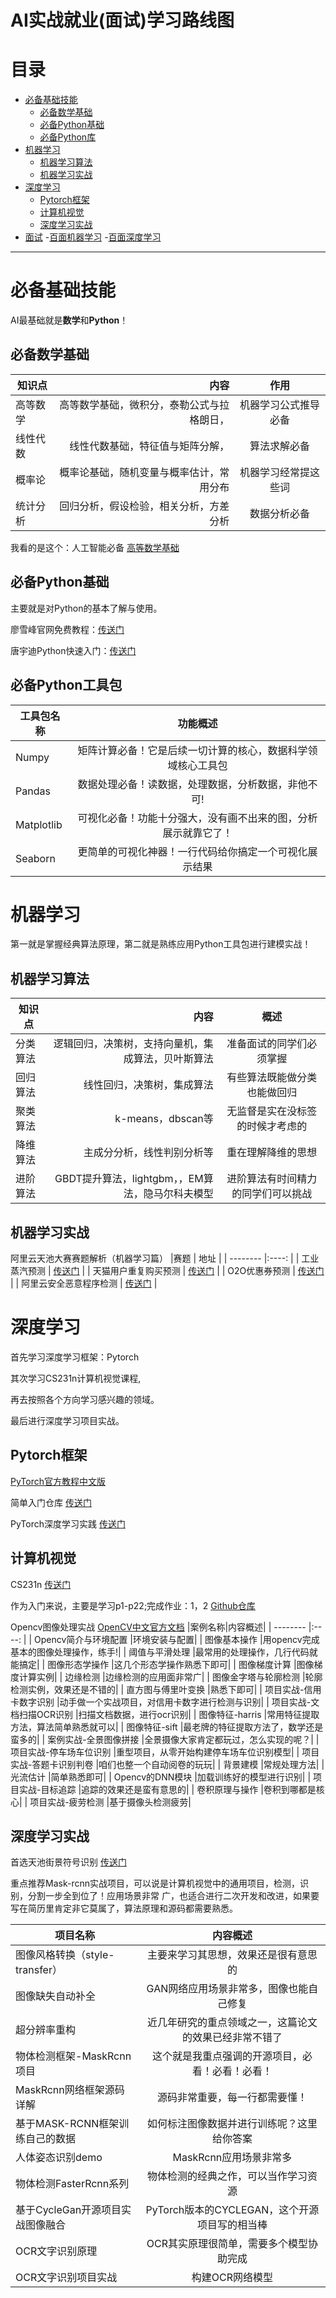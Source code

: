 # AI实战就业(面试)学习路线图

# 目录  
- [必备基础技能](#必备基础技能)
  - [必备数学基础](#必备数学基础)
  - [必备Python基础](#必备Python基础)
  - [必备Python库](#必备Python库) 
- [机器学习](#机器学习)
  - [机器学习算法](#机器学习算法)
  - [机器学习实战](#机器学习实战)
- [深度学习](#深度学习)
  - [Pytorch框架](#Pytorch框架)
  - [计算机视觉](#计算机视觉)
  - [深度学习实战](#深度学习实战)
- [面试](#面试)
  -[百面机器学习](#百面机器学习)
  -[百面深度学习](#百面深度学习)


-----------------------------------------------------------------------------------------------------------------------------------------

# 必备基础技能

AI最基础就是**数学**和**Python**！

## 必备数学基础

|知识点   |  内容  |  作用  |
| --------   | -----:  | :----:  |
| 高等数学        | 高等数学基础，微积分，泰勒公式与拉格朗日， |  机器学习公式推导必备|
| 线性代数        |线性代数基础，特征值与矩阵分解，| 算法求解必备|
| 概率论          |概率论基础，随机变量与概率估计，常用分布|  机器学习经常提这些词|
| 统计分析         |回归分析，假设检验，相关分析，方差分析|  数据分析必备  |

我看的是这个：人工智能必备 [高等数学基础](https://www.bilibili.com/video/BV15r4y1g7Hr?p=1&vd_source=22b71c8b40d1d534bfd17d06da64209d)

## 必备Python基础

主要就是对Python的基本了解与使用。

廖雪峰官网免费教程：[传送门](https://www.liaoxuefeng.com/wiki/1016959663602400)

唐宇迪Python快速入门：[传送门](https://www.bilibili.com/video/av22404277?from=search&seid=12821472533341778879)

## 必备Python工具包

|工具包名称|功能概述|
| --------   | :----:  |
| Numpy       |矩阵计算必备！它是后续一切计算的核心，数据科学领域核心工具包| 
| Pandas       |数据处理必备！读数据，处理数据，分析数据，非他不可!|
| Matplotlib    |可视化必备！功能十分强大，没有画不出来的图，分析展示就靠它了！| 
| Seaborn      |更简单的可视化神器！一行代码给你搞定一个可视化展示结果| 

# 机器学习

第一就是掌握经典算法原理，第二就是熟练应用Python工具包进行建模实战！

## 机器学习算法

|知识点   |  内容  |  概述  |
| --------   | -----:  | :----:  |
| 分类算法        | 逻辑回归，决策树，支持向量机，集成算法，贝叶斯算法|  准备面试的同学们必须掌握|
| 回归算法        |线性回归，决策树，集成算法| 有些算法既能做分类也能做回归|
| 聚类算法     |k-means，dbscan等| 无监督是实在没标签的时候才考虑的|
| 降维算法         |主成分分析，线性判别分析等|  重在理解降维的思想  |
| 进阶算法         |GBDT提升算法，lightgbm，，EM算法，隐马尔科夫模型| 进阶算法有时间精力的同学们可以挑战|

## 机器学习实战

阿里云天池大赛赛题解析（机器学习篇）
|赛题   |  地址  |
| --------   |:----:  |
| 工业蒸汽预测     | [传送门](https://tianchi.aliyun.com/competition/entrance/231693/introduction) |
| 天猫用户重复购买预测     | [传送门]( https://tianchi.aliyun.com/competition/entrance/231576/introduction) |
| O2O优惠券预测     | [传送门](https://tianchi.aliyun.com/competition/entrance/231593/information) |
| 阿里云安全恶意程序检测     | [传送门](https://tianchi.aliyun.com/competition/entrance/231694/introduction) |

# 深度学习

首先学习深度学习框架：Pytorch

其次学习CS231n计算机视觉课程, 

再去按照各个方向学习感兴趣的领域。

最后进行深度学习项目实战。

## Pytorch框架

[PyTorch官方教程中文版](https://pytorch123.com/)

简单入门仓库 [传送门](https://github.com/yunjey/pytorch-tutorial)

PyTorch深度学习实践 [传送门](https://www.bilibili.com/video/BV1Y7411d7Ys?from=search&seid=1631997590037031874&spm_id_from=333.337.0.0)

## 计算机视觉

CS231n [传送门](https://www.bilibili.com/video/BV1nJ411z7fe?from=search&seid=7594775480695125527&spm_id_from=333.337.0.0)

作为入门来说，主要是学习p1-p22;完成作业：1，2 [Github仓库](https://github.com/rishabh-16/cs231n-2019-assignments)

Opencv图像处理实战 [OpenCV中文官方文档](http://woshicver.com/)
|案例名称|内容概述|
| --------   |:----:  |
| Opencv简介与环境配置      |环境安装与配置| 
| 图像基本操作      |用opencv完成基本的图像处理操作，练手!|
| 阈值与平滑处理    |最常用的处理操作，几行代码就能搞定| 
| 图像形态学操作    |这几个形态学操作熟悉下即可| 
| 图像梯度计算  |图像梯度计算实例| 
| 边缘检测       |边缘检测的应用面非常广|
| 图像金字塔与轮廓检测 |轮廓检测实例，效果还是不错的| 
| 直方图与傅里叶变换    |熟悉下即可|
| 项目实战-信用卡数字识别   |动手做一个实战项目，对信用卡数字进行检测与识别| 
| 项目实战-文档扫描OCR识别  |扫描文档数据，进行ocr识别| 
| 图像特征-harris   |常用特征提取方法，算法简单熟悉就可以|
| 图像特征-sift   |最老牌的特征提取方法了，数学还是蛮多的| 
| 案例实战-全景图像拼接   |全景摄像大家肯定都玩过，怎么实现的呢？|
| 项目实战-停车场车位识别     |重型项目，从零开始构建停车场车位识别模型| 
| 项目实战-答题卡识别判卷     |咱们也整一个自动阅卷的玩玩|
| 背景建模  |常规处理方法| 
| 光流估计    |简单熟悉即可| 
| Opencv的DNN模块  |加载训练好的模型进行识别| 
| 项目实战-目标追踪       |追踪的效果还是蛮有意思的|
| 卷积原理与操作 |卷积到哪都是核心| 
| 项目实战-疲劳检测 |基于摄像头检测疲劳|


## 深度学习实战

首选天池街景符号识别 [传送门](https://tianchi.aliyun.com/competition/entrance/531795/introduction?spm=5176.12281973.1005.23.3dd52448NfUWzv)

重点推荐Mask-rcnn实战项目，可以说是计算机视觉中的通用项目，检测，识别，分割一步全到位了！应用场景非常
广，也适合进行二次开发和改进，如果要写在简历里肯定非它莫属了，算法原理和源码都需要熟悉。

|项目名称|内容概述|
| --------   |:----:  |
| 图像风格转换（style-transfer）      |主要来学习其思想，效果还是很有意思的| 
| 图像缺失自动补全      |GAN网络应用场景非常多，图像也能自己修复|
| 超分辨率重构    |近几年研究的重点领域之一，这篇论文的效果已经非常不错了| 
| 物体检测框架-MaskRcnn项目    |这个就是我重点强调的开源项目，必看！必看！必看！| 
| MaskRcnn网络框架源码详解  |源码非常重要，每一行都需要懂！| 
| 基于MASK-RCNN框架训练自己的数据       |如何标注图像数据并进行训练呢？这里给你答案|
| 人体姿态识别demo |MaskRcnn应用场景非常多| 
| 物体检测FasterRcnn系列    |物体检测的经典之作，可以当作学习资源|
| 基于CycleGan开源项目实战图像融合   |PyTorch版本的CYCLEGAN，这个开源项目写的相当棒| 
| OCR文字识别原理  |OCR其实原理很简单，需要多个模型协助完成| 
| OCR文字识别项目实战    |构建OCR网络模型|
